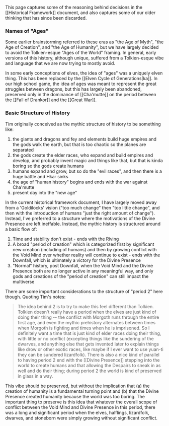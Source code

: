 This page captures some of the reasoning behind decisions in the [[Historical Framework]] document, and also captures some of our older thinking that has since been discarded.

### Names of "Ages"
Some earlier brainstorming referred to these eras as "the Age of Myth", "the Age of Creation", and "the Age of Humanity", but we have largely decided to avoid the Tolkien-esque "Ages of the World" framing.  In general, early versions of this history, although unique, suffered from a Tolkien-esque vibe and language that we are now trying to mostly avoid. 

In some early conceptions of elves, the idea of "ages" was a uniquely elven thing. This has been replaced by the [[Elven Cycle of Generations|ka]]. In our high school game, the idea of ages was meant to represent the great struggles between dragons, but this has largely been abandoned, preserved only in the dominance of [[Cha'mutte]] on the period between the [[Fall of Drankor]] and the [[Great War]].

### Basic Structure of History
Tim originally conceived as the mythic structure of history to be something like:
1) the giants and dragons and fey and elements build huge empires and the gods walk the earth, but that is too chaotic so the planes are separated
2) the gods create the elder races, who expand and build empires and develop, and probably invent magic and things like that, but that is kinda boring so the gods create humans
3) humans expand and grow, but so do the "evil races", and then there is a huge battle and Hkar sinks
4) the age of "human history" begins and ends with the war against Cha'mutte
5) present day into the "new age"

In the current historical framework document, I have largely moved away from a 'Goldilocks' vision ("too much change" then "too little change", and then with the introduction of humans "just the right amount of change"). Instead, I've preferred to a structure where the motivations of the Divine Presence are left ineffable. Instead, the mythic history is structured around a basic flow of:
1) Time and stability don't exist - ends with the Riving
2) A broad "period of creation" which is categorized first by significant new creation (including of humans) and then by growing conflict with the Void Mind over whether reality will continue to exist - ends with the Downfall, which is ultimately a victory for the Divine Presence
3) "Normal" history, post Downfall, when the Void Mind and the Divine Presence both are no longer active in any meaningful way, and only gods and creations of the "period of creation" can still impact the multiverse

There are some important considerations to the structure of "period 2" here though. Quoting Tim's notes:

> The idea behind 2 is to try to make this feel different than Tolkien. Tolkien doesn't really have a period when the elves are just kind of doing their thing -- the conflict with Morgoth runs through the entire first age, and even the mythic prehistory alternates between times when Morgoth is fighting and times when he is imprisoned. So I definitely want a time that is just kind of elder races doing their thing, with little or no conflict (excepting things like the sundering of the dwarves, and anything else that gets invented later to explain things like drow or other exotic races, like maybe if I ever want to use yuan-ti they can be sundered lizardfolk). There is also a nice kind of parallel to having period 2 end with the [[Divine Presence]] stepping into the world to create humans and that allowing the Despairs to sneak in as well and do their thing; during period 2 the world is kind of preserved in glass in a way. 

This vibe should be preserved, but without the implication that (a) the creation of humanity is a fundamental turning point and (b) that the Divine Presence created humanity because the world was too boring.  The important thing to preserve is this idea that whatever the overall scope of conflict between the Void Mind and Divine Presence in this period, there was a long and significant period when the elves, halflings, lizardfolk, dwarves, and stoneborn were simply growing without significant conflict.

